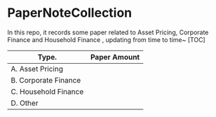# PaperNoteCollection
In this repo, it records some paper related to Asset Pricing, Corporate Finance and Household Finance , updating from time to time~ [TOC]

| Type.                   | Paper    Amount  |
| ----------------------- |:----------------:|
| A. Asset Pricing        |                  |
| B. Corporate Finance    |                  |
| C. Household Finance    |                  |   
| D. Other                |                  | 
